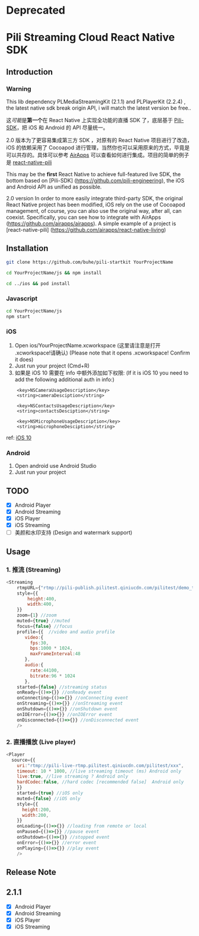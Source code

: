 # Deprecated
# Pili Streaming Cloud React Native SDK

## Introduction

### Warning

This lib dependency  PLMediaStreamingKit (2.1.1) and PLPlayerKit (2.2.4) , the latest native sdk break origin API, i will match the latest version be free..

这*可能*是**第一个**在 React Native 上实现全功能的直播 SDK 了，底层基于 [Pili-SDK](https://github.com/pili-engineering)，把 iOS 和 Android 的 API 尽量统一。

2.0 版本为了更容易集成第三方 SDK ，对原有的 React Native 项目进行了改造，iOS 的依赖采用了 Cocoapod 进行管理，当然你也可以采用原来的方式，毕竟是可以共存的。具体可以参考 [AirApps](https://github.com/airapps/airapps) 可以查看如何进行集成。项目的简单的例子是 [react-native-pili](https://github.com/airapps/react-native-living) 

This may be the **first** React Native to achieve full-featured live SDK, the bottom based on [Pili-SDK] (https://github.com/pili-engineering), the iOS and Android API as unified as possible.

2.0 version In order to more easily integrate third-party SDK, the original React Native project has been modified, iOS rely on the use of Cocoapod management, of course, you can also use the original way, after all, can coexist. Specifically, you can see how to integrate with AirApps (https://github.com/airapps/airapps). A simple example of a project is [react-native-pili] (https://github.com/airapps/react-native-living) 


## Installation

```bash
git clone https://github.com/buhe/pili-startkit YourProjectName

cd YourProjectName/js && npm install

cd ../ios && pod install
```

### Javascript

```bash
cd YourProjectName/js
npm start
```

### iOS
1. Open ios/YourProjectName.xcworkspace (这里请注意是打开 .xcworkspace!请确认) (Please note that it opens .xcworkspace! Confirm it does)
2. Just run your project (Cmd+R)
3. 如果是 iOS 10 需要在 info 中额外添加如下权限: (If it is iOS 10 you need to add the following additional auth in info:)
```
    <key>NSCameraUsageDescription</key>    
    <string>cameraDesciption</string>

    <key>NSContactsUsageDescription</key>    
    <string>contactsDesciption</string>

    <key>NSMicrophoneUsageDescription</key>    
    <string>microphoneDesciption</string>
```    
ref: [iOS 10](http://www.jianshu.com/p/c212cde86877)


### Android
1. Open android use Android Studio
2. Just run your project

## TODO
- [x] Android Player
- [x] Android Streaming
- [x] iOS Player
- [x] iOS Streaming
- [ ] 美颜和水印支持 (Design and watermark support)

## Usage
### 1. 推流 (Streaming)
```javascript
<Streaming
    rtmpURL={"rtmp://pili-publish.pilitest.qiniucdn.com/pilitest/demo_test?key=6eeee8a82246636e"}
    style={{
        height:400,
        width:400,
    }}
    zoom={1} //zoom 
    muted={true} //muted
    focus={false} //focus
    profile={{  //video and audio profile
       video:{
         fps:30,
         bps:1000 * 1024,
         maxFrameInterval:48
       },
       audio:{
         rate:44100,
         bitrate:96 * 1024
       },
    started={false} //streaming status
    onReady={()=>{}} //onReady event
    onConnecting={()=>{}} //onConnecting event
    onStreaming={()=>{}} //onStreaming event
    onShutdown={()=>{}} //onShutdown event
    onIOError={()=>{}} //onIOError event
    onDisconnected={()=>{}} //onDisconnected event
    />
```
### 2. 直播播放 (Live player)
```javascript
<Player
  source={{
    uri:"rtmp://pili-live-rtmp.pilitest.qiniucdn.com/pilitest/xxx",
    timeout: 10 * 1000, //live streaming timeout (ms) Android only
    live:true, //live streaming ? Android only
    hardCodec:false, //hard codec [recommended false]  Android only
    }}
    started={true} //iOS only
    muted={false} //iOS only
    style={{
      height:200,
      width:200,
    }}
    onLoading={()=>{}} //loading from remote or local
    onPaused={()=>{}} //pause event
    onShutdown={()=>{}} //stopped event
    onError={()=>{}} //error event
    onPlaying={()=>{}} //play event
    />
```
## Release Note
## 2.1.1
- [x] Android Player
- [x] Android Streaming
- [x] iOS Player
- [x] iOS Streaming 
